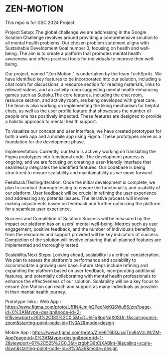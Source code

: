# ZEN-MOTION
This repo is for GSC 2024 Project.



Project Setup:
The global challenge we are addressing in the Google Solution Challenge revolves around providing a comprehensive solution to all mental health problems. Our chosen problem statement aligns with Sustainable Development Goal number 3, focusing on health and well-being. The aim is to create a platform that promotes mental health awareness and offers practical tools for individuals to improve their well-being.

Our project, named "Zen Motion," is undertaken by the team TechSpritz. We have identified key features to be incorporated into our solution, including a chat room for discussions, a resource section for reading materials, links to relevant videos, and an activity room suggesting mental health-enhancing games such as Sudoku.The core features, including the chat room, resource section, and activity room, are being developed with great care. The team is also working on implementing the liking mechanism for helpful chats, as well as the user profile feature that showcases the number of people one has positively impacted. These features are designed to provide a holistic approach to mental health support.

To visualize our concept and user interface, we have created prototypes for both a web app and a mobile app using Figma. These prototypes serve as a foundation for the development phase.

Implementation:
Currently, our team is actively working on translating the Figma prototypes into functional code. The development process is ongoing, and we are focusing on creating a user-friendly interface that seamlessly integrates the identified features. Our codebase is being structured to ensure scalability and maintainability as we move forward.

Feedback/Testing/Iteration:
Once the initial development is complete, we plan to conduct thorough testing to ensure the functionality and usability of our platform. User feedback will be crucial in refining the user experience and addressing any potential issues. The iterative process will involve making adjustments based on feedback and further optimizing the platform for a seamless user experience.

Success and Completion of Solution:
Success will be measured by the impact our platform has on users' mental well-being. Metrics such as user engagement, positive feedback, and the number of individuals benefiting from the resources and support provided will be key indicators of success. Completion of the solution will involve ensuring that all planned features are implemented and thoroughly tested.

Scalability/Next Steps:
Looking ahead, scalability is a critical consideration. We plan to assess the platform's performance and scalability to accommodate a growing user base. Future steps include refining and expanding the platform based on user feedback, incorporating additional features, and potentially collaborating with mental health professionals to enhance the effectiveness of our solution. Scalability will be a key focus to ensure Zen Motion can reach and support as many individuals as possible in their mental health journey.


Prototype links :
Web App : https://www.figma.com/proto/U51N4JmjhQPedNxKQ6Wu56/zm?page-id=0%3A1&type=design&node-id=2-61&viewport=263%2C183%2C0.5&t=DUhlFg8pgNqX0SUr-1&scaling=min-zoom&starting-point-node-id=1%3A2&mode=design

Mobile App : https://www.figma.com/proto/ZIVe6T6bQJxxjTmi6pVzLW/ZM-App?page-id=0%3A1&type=design&node-id=1-2&viewport=61%2C525%2C0.3&t=zrgbhG9tCjXABlnt-1&scaling=scale-down&starting-point-node-id=8%3A39&mode=design
